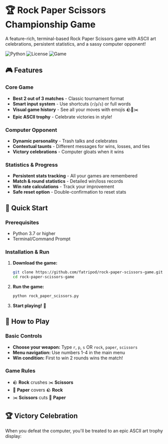 # 🏆 Rock Paper Scissors Championship Game

A feature-rich, terminal-based Rock Paper Scissors game with ASCII art celebrations, persistent statistics, and a sassy computer opponent!

![Python](https://img.shields.io/badge/python-v3.7+-blue.svg)
![License](https://img.shields.io/badge/license-MIT-green.svg)
![Game](https://img.shields.io/badge/game-rock%20paper%20scissors-red.svg)

## 🎮 Features

### Core Game
- **Best 2 out of 3 matches** - Classic tournament format
- **Smart input system** - Use shortcuts (`r`/`p`/`s`) or full words
- **Visual game history** - See all your moves with emojis 🪨📄✂️
- **Epic ASCII trophy** - Celebrate victories in style!

### Computer Opponent
- **Dynamic personality** - Trash talks and celebrates
- **Contextual taunts** - Different messages for wins, losses, and ties
- **Victory celebrations** - Computer gloats when it wins

### Statistics & Progress
- **Persistent stats tracking** - All your games are remembered
- **Match & round statistics** - Detailed win/loss records
- **Win rate calculations** - Track your improvement
- **Safe reset option** - Double-confirmation to reset stats

## 🚀 Quick Start

### Prerequisites
- Python 3.7 or higher
- Terminal/Command Prompt

### Installation & Run
1. **Download the game:**
   ```bash
   git clone https://github.com/fatripod/rock-paper-scissors-game.git
   cd rock-paper-scissors-game
   ```

2. **Run the game:**
   ```bash
   python rock_paper_scissors.py
   ```

3. **Start playing!** 🎯

## 🎲 How to Play

### Basic Controls
- **Choose your weapon:** Type `r`, `p`, `s` OR `rock`, `paper`, `scissors`
- **Menu navigation:** Use numbers 1-4 in the main menu
- **Win condition:** First to win 2 rounds wins the match!

### Game Rules
- 🪨 **Rock** crushes ✂️ **Scissors**
- 📄 **Paper** covers 🪨 **Rock**  
- ✂️ **Scissors** cuts 📄 **Paper**

## 🏆 Victory Celebration

When you defeat the computer, you'll be treated to an epic ASCII art trophy display:
